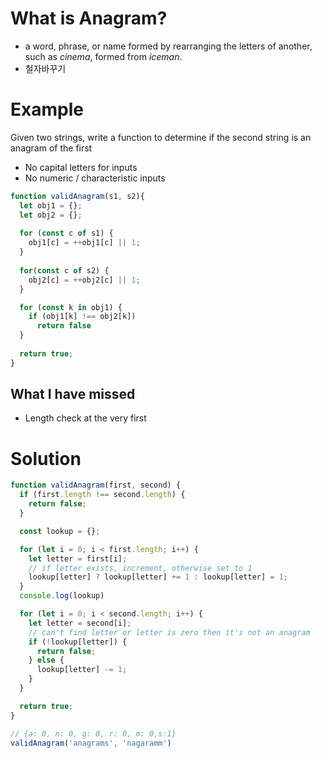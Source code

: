 # What is Anagram?

- a word, phrase, or name formed by rearranging the letters of another, such as *cinema*, formed from *iceman*.
- 철자바꾸기

# Example

Given two strings, write a function to determine if the second string is an anagram of the first

- No capital letters for inputs
- No numeric / characteristic inputs

```jsx
function validAnagram(s1, s2){
  let obj1 = {};
  let obj2 = {};
  
  for (const c of s1) {
    obj1[c] = ++obj1[c] || 1;
  }
  
  for(const c of s2) {
    obj2[c] = ++obj2[c] || 1;
  }

  for (const k in obj1) {
    if (obj1[k] !== obj2[k])
      return false
  }
  
  return true;
}
```

## What I have missed

- Length check at the very first

# Solution

```jsx
function validAnagram(first, second) {
  if (first.length !== second.length) {
    return false;
  }

  const lookup = {};

  for (let i = 0; i < first.length; i++) {
    let letter = first[i];
    // if letter exists, increment, otherwise set to 1
    lookup[letter] ? lookup[letter] += 1 : lookup[letter] = 1;
  }
  console.log(lookup)

  for (let i = 0; i < second.length; i++) {
    let letter = second[i];
    // can't find letter or letter is zero then it's not an anagram
    if (!lookup[letter]) {
      return false;
    } else {
      lookup[letter] -= 1;
    }
  }

  return true;
}

// {a: 0, n: 0, g: 0, r: 0, m: 0,s:1}
validAnagram('anagrams', 'nagaramm')
```
